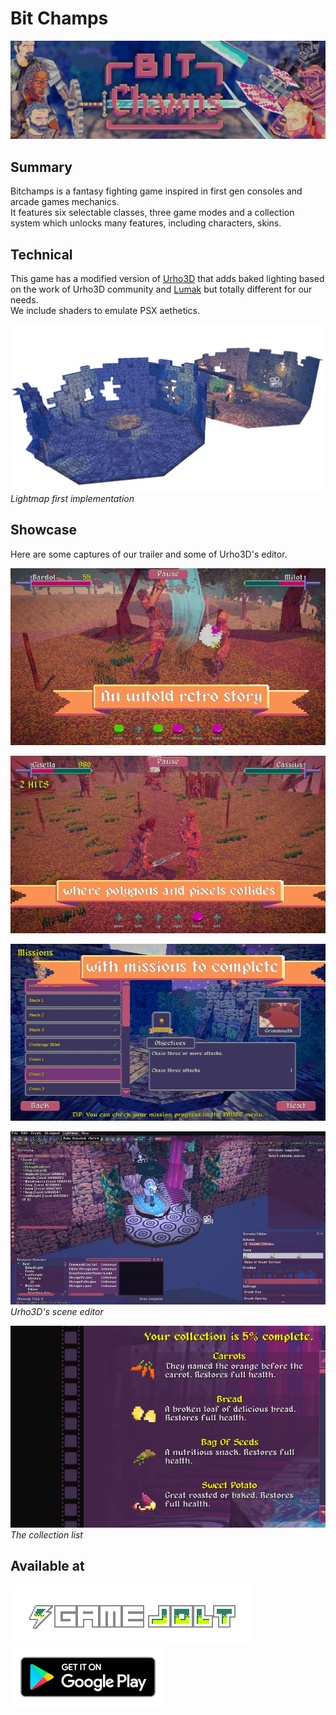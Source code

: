 # Bit Champs

![header](bitchamps/header.png)

## Summary

Bitchamps is a fantasy fighting game inspired in first gen consoles and arcade games mechanics.</br>
It features six selectable classes, three game modes and a collection system which unlocks many features, including characters, skins.

## Technical

This game has a modified version of [Urho3D](https://urho3d.github.io/) that adds baked lighting based on the work of Urho3D community and [Lumak](https://github.com/Lumak/Urho3D-Lightmap) but totally different for our needs.</br>
We include shaders to emulate PSX aethetics.

![img2](bitchamps/lightmap.png)
_Lightmap first implementation_

## Showcase

Here are some captures of our trailer and some of Urho3D's editor.

![img3](bitchamps/img1.png)

![img4](bitchamps/img2.png)

![img5](bitchamps/img3.png)

![img6](bitchamps/img4.png)</br>
_Urho3D's scene editor_

![img1](bitchamps/collection.png)</br>
_The collection list_

## Available at

[![gamejolt](contact/gamejolt.png)](https://gamejolt.com/games/bit_champs/529750)
[![android](common/en_badge_web_generic.png)](https://play.google.com/store/apps/details?id=com.carboncopycat.bitchamps)

